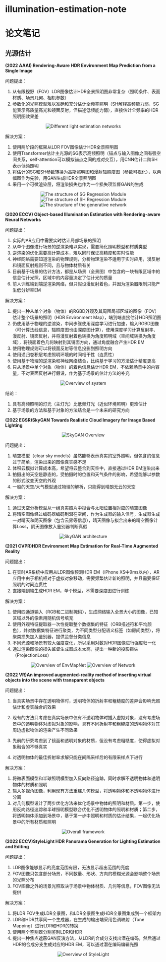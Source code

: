 # illumination-estimation-note
# 论文笔记

## 光源估计

**(2022 AAAI) Rendering-Aware HDR Environment Map Prediction from a Single Image**

问题提出：

1. 从有限视野（FOV）LDR图像估计HDR全景照明图非常复杂（照明条件、表面材质、场景几何、相机参数）
2. 参数化的光照模型难以准确和充分估计全频率照明（SH解释高频能力弱，SG能表示高质量高光和镜面反射，但描述低频能力弱），直接估计全频率的HDR照明图效果差

<div align=center>
  <img src="images/(2022 AAAI)Rendering-Aware HDR Environment Map Prediction from a Single Image4.png" alt="Different light estimation networks">
</div>

解决方案：

1. 使用两阶段的框架从LDR FOV图像估计HDR全景照明图
2. 使用Transformer估计主光源的SG表示高频照明（锚点与输入图像之间有强空间关系，self-attention可以模拟锚点之间的成对交互），用CNN估计二阶SH表示低频照明
3. 将估计的SG和SH参数转换为高斯照明图和漫射辐照度图（参数可视化），以两幅图作为先验，用GAN生成HDR全景照明图
4. 采用一个可微渲染层，将渲染损失也作为一个损失项监督GAN的生成

<div align=center>
  <img src="images/(2022 AAAI) Rendering-Aware HDR Environment Map Prediction from a Single Image1.png" alt="The structure of SG Regression Module">
  
  <img src="images/(2022 AAAI) Rendering-Aware HDR Environment Map Prediction from a Single Image2.png" alt="The structure of SH Regression Module">
  
  <img src="images/(2022 AAAI) Rendering-Aware HDR Environment Map Prediction from a Single Image3.png" alt="The structure of the generative network">
</div>

**(2020 ECCV) Object-based Illumination Estimation with Rendering-aware Neural Networks**

问题提出：

1. 实际的AR应用中需要实时估计局部场景的照明
2. 从单个图像进行场景的逆渲染难以实现，需要简化照明模型和材质类型
3. 逆渲染的优化需要高计算成本，难以同时保证高精度和实时性能
4. 神经网络需要知道渲染的物理规则，分析物理渲染不适用于实时应用，漫反射和镜面反射规则不同，且与物体材质有关
5. 目前基于场景的估计方法，都是从场景（全景图）中包含的一块有限区域中的信息估计光照，区域中的内容量决定了估计光的质量
6. 前人训练端到端逆渲染网络，但只假设漫反射着色，并因为渲染器限制只能产生低分辨率EM

解决方案：

1. 提出一种从单个对象（物体）的RGBD外观及其周围局部区域的图像（FOV）估计整个场景的照明（HDR Environment Map），端到端直接估计HDR照明图
2. 仍使用基于物理的逆渲染，中间步骤使用深度学习进行加速，输入RGBD图像（可计算法线信息，辐照度图也由深度图计算），使用深度学习计算反射率、漫反射、镜面反射，并将漫反射着色转换为角度照明域（空间域转换为角度域），将镜面着色几何映射到其镜面方向，通过角度融合产生HDR EM
3. 使用物理规则可以将镜面反射等信息投影到照明方向
4. 使用递归卷积层考虑照明环境的时间相干性（连贯性）
5. 使用基于物理的逆渲染和神经网络结合，比纯基于学习的方法估计精度更高
6. 只从场景中单个对象（物体）的着色信息估计HDR EM，不依赖场景中的内容量，不对表面反射进行假设，作为基于场景的估计方法的补充

<div align=center>
  <img src="images/(2020 ECCV) Object-based Illumination Estimation with Rendering-aware Neural Networks1.png" alt="Overview of system">
</div>

结论：

1. 具有高频照明的灯光（主灯光）比低频灯光（近似环境照明）更难估计
2. 基于场景的方法和基于对象的方法结合是一个未来的研究方向

**(2022 EGSR)SkyGAN Towards Realistic Cloud Imagery for Image Based Lighting**

<div align=center>
  <img src="images/(2022 EGSR)SkyGAN Towards Realistic Cloud Imagery for Image Based Lighting2.png" alt="SkyGAN Overview">
</div>

问题提出：

1. 晴空模型（clear sky models）虽然能够表示真实的室外照明，但包含的信息过于简单，渲染出来的图像真实感不足
2. 体积云模拟计算成本高，希望将云整合到天空中，直接通过HDR EM渲染出来
3. 拍摄出的天空是静态的，受拍摄时的位置和天气条件的影响，希望能够以参数的形式改变天空的外观
4. 一般的天空/大气模型通过物理的解析，只能得到晴朗无云的天空

解决方案：

1. 通过天空分析模型从一组真实照片中拟合与太阳位置相对应的晴空图像
2. 将晴空图像经过编码器编码到潜在空间，作为生成器的输入信号，生成器生成一对晴天和阴天图像（包含云雾等信息），晴天图像与拟合出来的晴空图像计算Loss，阴天图像放入鉴别器判断真假

<div align=center>
  <img src="images/(2022 EGSR)SkyGAN Towards Realistic Cloud Imagery for Image Based Lighting1.png" alt="SkyGAN architecture">
</div>

**(2021 CVPR)HDR Environment Map Estimation for Real-Time Augmented Reality**

问题提出：

1.  在实时AR系统中应用从LDR图像预测HDR EM（iPhone XS中9ms以内），AR应用中由于相机相对于虚拟对象移动，需要频繁估计新的照明，并且需要保证照明的时间连贯性
2.  直接端到端生成HDR EM，单个模型，不需要深度图进行训练

解决方案：

1. 使用四通道输入（RGB和二进制掩码），生成网络输入全景大小的图像，已知区域以外的像素用随机信号填充
2. 使用外观特征提取器一次性提取整个数据集的特征（ORB描述符和平均颜色），并对数据集特征进行聚类，为不同类型分配语义标签（如房间类型），将聚类损失加入鉴别器，提供监督分类信息
3. 不同光源和场景有较大强度变化，所以采用对数对HDR图像进行强度归一化
4. 通过渲染图像的损失监督生成器成本太高，提出一种新的投影损失（ProjectionLoss）

<div align=center>
  <img src="images/(2021 CVPR)HDR Environment Map Estimation for Real-Time Augmented Reality1.png" alt="Overview of EnvMapNet">
  
  <img src="images/(2021 CVPR)HDR Environment Map Estimation for Real-Time Augmented Reality2.png" alt="Overview of Network">
</div>

**(2022 VR)An improved augmented-reality method of inserting virtual objects into the scene with transparent objects**

问题提出：

1.  当真实场景中存在透明物体时，透明物体的折射率和粗糙度的差异会影响光照估计和虚实融合的效果

2.  现有的方法只考虑在真实场景中仅有不透明物体时插入虚拟对象，没有考虑场景中的透明物体对虚拟对象的影响，具有不同折射率和粗糙度的透明物体对其周边虚拟物体的渲染产生不同效果
3.  先前的研究考虑到了镜面和透明对象的材质，但没有考虑粗糙度，使得虚拟对象融合的不够真实
4.  对透明物体的最佳折射率求解只能在间隔采样后的有限采样点下进行

解决方案：

1. 将微表面模型和半球照明模型加入反向路径追踪，同时求解不透明物体和透明物体的材质和照明
2. 输入多视角图像，利用现有方法重建几何模型，将透明物体和不透明物体进行分离
3. 对几何模型设计了两步优化方法来优化场景中物体的照明和材质。第一步，使用反向路径追踪和半球照明模型联合优化不透明物体的照明和材质；第二步，将透明物体添加到场景中，基于第一步中照明和材质的估计结果，一起优化场景中的所有材质和照明

<div align=center>
  <img src="images/(2022 VR)An improved augmented-reality method of inserting virtual objects into the scene with transparent objects1.png" alt="Overall framework">
</div>

**(2022 ECCV)StyleLight HDR Panorama Generation for Lighting Estimation and Editing**

问题提出：

1. LDR图像能够显示的亮度范围有限，无法显示超出范围的亮度
2. FOV图像只包含部分场景，不同数量、形状、方向的模糊光源会影响整个场景的光照分布
3. FOV图像之外的场景光照取决于场景中物体材质、几何等信息，FOV图像无法提供

解决方案：

1. 将LDR FOV生成LDR全景图，和LDR全景图生成HDR全景图集成到一个框架内
2. LDR和HDR共享同一个生成器，在生成的输出端采用色调映射（Tone Mapping）进行LDR和HDR的转换
3. 使用两个鉴别器分别鉴别LDR和HDR
4. 提出一种焦点遮蔽GAN反演方法，从LDR的合成分支找出潜在编码，然后通过HDR的合成分支生成对应的HDR EM，可以通过潜在编码编辑光照

<div align=center>
  <img src="images/(2022 ECCV)StyleLight HDR Panorama Generation for Lighting Estimation and Editing1.png" alt="Overview of StyleLight">
</div>




